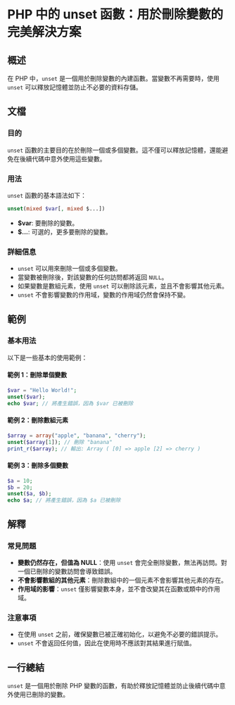 <!--
Meta Description: # PHP 中的 unset 函數：用於刪除變數的完美解決方案 ## 概述 在 PHP 中，`unset` 是一個用於刪除變數的內建函數。當變數不再需要時，使用 `unset` 可以釋放記憶體並防止不必要的資料存儲。 ## 文檔 ### 目的 `unset` 函數的主要目的在於刪除一個或多個變數。這...
Meta Keywords: unset, php, var, array, mixed
-->

# PHP 中的 unset 函數：用於刪除變數的完美解決方案

## 概述
在 PHP 中，`unset` 是一個用於刪除變數的內建函數。當變數不再需要時，使用 `unset` 可以釋放記憶體並防止不必要的資料存儲。

## 文檔
### 目的
`unset` 函數的主要目的在於刪除一個或多個變數。這不僅可以釋放記憶體，還能避免在後續代碼中意外使用這些變數。

### 用法
`unset` 函數的基本語法如下：

```php
unset(mixed $var[, mixed $...])
```

- **$var**: 要刪除的變數。
- **$...**: 可選的，更多要刪除的變數。

### 詳細信息
- `unset` 可以用來刪除一個或多個變數。
- 當變數被刪除後，對該變數的任何訪問都將返回 `NULL`。
- 如果變數是數組元素，使用 `unset` 可以刪除該元素，並且不會影響其他元素。
- `unset` 不會影響變數的作用域，變數的作用域仍然會保持不變。

## 範例
### 基本用法
以下是一些基本的使用範例：

#### 範例 1：刪除單個變數
```php
$var = "Hello World!";
unset($var);
echo $var; // 將產生錯誤，因為 $var 已被刪除
```

#### 範例 2：刪除數組元素
```php
$array = array("apple", "banana", "cherry");
unset($array[1]); // 刪除 "banana"
print_r($array); // 輸出: Array ( [0] => apple [2] => cherry )
```

#### 範例 3：刪除多個變數
```php
$a = 10;
$b = 20;
unset($a, $b);
echo $a; // 將產生錯誤，因為 $a 已被刪除
```

## 解釋
### 常見問題
- **變數仍然存在，但值為 NULL**：使用 `unset` 會完全刪除變數，無法再訪問。對一個已刪除的變數訪問會導致錯誤。
- **不會影響數組的其他元素**：刪除數組中的一個元素不會影響其他元素的存在。
- **作用域的影響**：`unset` 僅影響變數本身，並不會改變其在函數或類中的作用域。

### 注意事項
- 在使用 `unset` 之前，確保變數已被正確初始化，以避免不必要的錯誤提示。
- `unset` 不會返回任何值，因此在使用時不應該對其結果進行賦值。

## 一行總結
`unset` 是一個用於刪除 PHP 變數的函數，有助於釋放記憶體並防止後續代碼中意外使用已刪除的變數。
